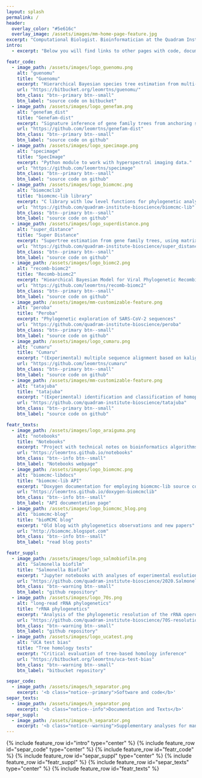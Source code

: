 ```yaml
---
layout: splash
permalink: /
header:
  overlay_color: "#5e616c"
  overlay_image: /assets/images/mm-home-page-feature.jpg
excerpt: "Computational Biologist. Bioinformatician at the Quadram Institute Biosciences."
intro: 
  - excerpt: "Below you will find links to other pages with code, documentation, and technical notes for bioinformatics and computational evolutionary biology software."

featr_code:
  - image_path: /assets/images/logo_guenomu.png
    alt: "guenomu"
    title: "Guenomu"
    excerpt: "Hierarchical Bayesian species tree estimation from multi-gene family data"
    url: "https://bitbucket.org/leomrtns/guenomu/"
    btn_class: "btn--primary btn--small"
    btn_label: "source code on bitbucket"
  - image_path: /assets/images/logo_genefam.png
    alt: "genefam_dist"
    title: "Genefam-dist"
    excerpt: "Signature inference of gene family trees from anchoring species trees."
    url: "https://github.com/leomrtns/genefam-dist"
    btn_class: "btn--primary btn--small"
    btn_label: "source code on github"
  - image_path: /assets/images/logo_specimage.png
    alt: "specimage"
    title: "SpecImage"
    excerpt: "Python module to work with hyperspectral imaging data."
    url: "https://github.com/leomrtns/specimage"
    btn_class: "btn--primary btn--small"
    btn_label: "source code on github"
  - image_path: /assets/images/logo_biomcmc.png
    alt: "biomcmclib"
    title: "biomcmc-lib library"
    excerpt: "C library with low level functions for phylogenetic analyses"
    url: "https://github.com/quadram-institute-bioscience/biomcmc-lib"
    btn_class: "btn--primary btn--small"
    btn_label: "source code on github"
  - image_path: /assets/images/logo_superdistance.png
    alt: "super_distance"
    title: "Super Distance"
    excerpt: "Supertree estimation from gene family trees, using matrix representation with distances"
    url: "https://github.com/quadram-institute-bioscience/super_distance"
    btn_class: "btn--primary btn--small"
    btn_label: "source code on github"
  - image_path: /assets/images/logo_biomc2.png
    alt: "recomb-biomc2"
    title: "Recomb-biomc2"
    excerpt: "Hiearchical Bayesian Model for Viral Phylogenetic Recombination"
    url: "https://github.com/leomrtns/recomb-biomc2"
    btn_class: "btn--primary btn--small"
    btn_label: "source code on github"
  - image_path: /assets/images/mm-customizable-feature.png
    alt: "peroba"
    title: "Peroba"
    excerpt: "Phylogenetic exploration of SARS-CoV-2 sequences"
    url: "https://github.com/quadram-institute-bioscience/peroba"
    btn_class: "btn--primary btn--small"
    btn_label: "source code on github"
  - image_path: /assets/images/logo_cumaru.png
    alt: "cumaru"
    title: "Cumaru"
    excerpt: "(Experimental) multiple sequence alignment based on kalign3"
    url: "https://github.com/leomrtns/cumaru"
    btn_class: "btn--primary btn--small"
    btn_label: "source code on github"
  - image_path: /assets/images/mm-customizable-feature.png
    alt: "tatajuba"
    title: "tatajuba"
    excerpt: "(Experimental) identification and classification of homopolymeric tracts from reads"
    url: "https://github.com/quadram-institute-bioscience/tatajuba"
    btn_class: "btn--primary btn--small"
    btn_label: "source code on github"

featr_texts:
  - image_path: /assets/images/logo_araiguma.png
    alt: "notebooks"
    title: "Notebooks"
    excerpt: "Project with technical notes on bioinformatics algorithms and implementations"
    url: "https://leomrtns.github.io/notebooks"
    btn_class: "btn--info btn--small"
    btn_label: "Notebooks webpage"
  - image_path: /assets/images/logo_biomcmc.png
    alt: "biomcmc-libdocs"
    title: "biomcmc-lib API"
    excerpt: "Doxygen documentation for employing biomcmc-lib source code"
    url: "https://leomrtns.github.io/doxygen-biomcmclib"
    btn_class: "btn--info btn--small"
    btn_label: "API documentation page"
  - image_path: /assets/images/logo_biomcmc_blog.png
    alt: "biomcmc-blog"
    title: "bioMCMC blog"
    excerpt: "Old blog with phylogenetics observations and new papers"
    url: "http://biomcmc.blogspot.com"
    btn_class: "btn--info btn--small"
    btn_label: "read blog posts"

featr_suppl:
  - image_path: /assets/images/logo_salmobiofilm.png
    alt: "Salmonella biofilm"
    title: "Salmonella Biofilm"
    excerpt: "Jupyter notebooks with analyses of experimental evolution of Salmonella biofilms"
    url: "https://github.com/quadram-institute-bioscience/2020.Salmonella_biofilm"
    btn_class: "btn--warning btn--small"
    btn_label: "github repository"
  - image_path: /assets/images/logo_70s.png
    alt: "long-read rRNA phylogenetics"
    title: "rRNA phylogenetics"
    excerpt: "Analysis of the phylogenetic resolution of the rRNA operon"
    url: "https://github.com/quadram-institute-bioscience/70S-resolution"
    btn_class: "btn--warning btn--small"
    btn_label: "github repository"
  - image_path: /assets/images/logo_ucatest.png
    alt: "UCA test bias"
    title: "Tree homology tests"
    excerpt: "Critical evaluation of tree-based homology inference"
    url: "https://bitbucket.org/leomrtns/uca-test-bias"
    btn_class: "btn--warning btn--small"
    btn_label: "bitbucket repository"

separ_code:
  - image_path: /assets/images/h_separator.png
    excerpt: '<b class="notice--primary">Software and code</b>'
separ_texts:
  - image_path: /assets/images/h_separator.png
    excerpt: '<b class="notice--info">Documentation and Texts</b>'
separ_suppl:
  - image_path: /assets/images/h_separator.png
    excerpt: '<b class="notice--warning">Supplementary analyses for manuscripts</b>'
---
```


{% include feature_row id="intro" type="center" %}
{% include feature_row id="separ_code" type="center" %}
{% include feature_row id="featr_code" %}
{% include feature_row id="separ_suppl" type="center" %}
{% include feature_row id="featr_suppl" %} 
{% include feature_row id="separ_texts" type="center" %}
{% include feature_row id="featr_texts" %} 
